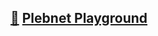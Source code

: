 ## [🔑](https://keys.openpgp.org/vks/v1/by-fingerprint/E616FA7221A1613E5B99206297966C06BB06757B) [Plebnet Playground ](http://github.com/PLEBNET-PLAYGROUND)
